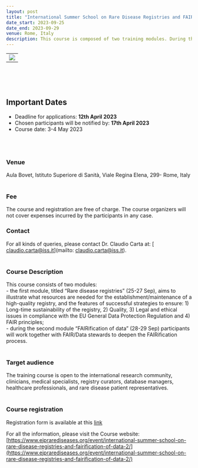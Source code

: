 ```yaml
---
layout: post
title: "International Summer School on Rare Disease Registries and FAIRification of data"
date_start: 2023-09-25
date_end: 2023-09-29
venue: Rome, Italy
description: This course is composed of two training modules. During the first module “Rare disease registries” (25-27 September) participants will learn (a) what resources are needed for the establishment/maintenance of a high-quality registry (b) the features of successful strategies to ensure (i) long-time sustainability of the registry, (ii) quality, (iii) legal and ethical issues in compliance with the EU General Data Protection Regulation and (iv) FAIR principles. During the second module “FAIRification of data” (28-29 September) participants, working together with FAIR/Data stewards, will deepen the FAIRification process.
---
```


<table border="0">
<tr>
	<td><a href="https://www.ejprarediseases.org/event/international-summer-school-on-rare-disease-registries-and-fairification-of-data-2/"><img src="../../../img/logo_2023_RDTC.jpg"></a>
	</td>
</tr>
</table>

<br>
<br>
<br>

## Important Dates
- Deadline for applications: **12th April 2023** 
- Chosen participants will be notified by: **17th April 2023**
- Course date: 3-4 May 2023
<br>
<br>

### Venue
Aula Bovet, Istituto Superiore di Sanità, Viale Regina Elena, 299- Rome, Italy
<br>
<br>

### Fee
The course and registration are free of charge.
The course organizers will not cover expenses incurred by the participants in any case.


### Contact
For all kinds of queries, please contact Dr. Claudio Carta at: [ claudio.carta@iss.it](mailto: claudio.carta@iss.it).
<br>
<br>

### Course Description
This course consists of two modules:
<br>- the first module, titled “Rare disease registries” (25-27 Sep), aims to illustrate what resources are needed for the establishment/maintenance of a high-quality registry, and the features of successful strategies to ensure: 1) Long-time sustainability of the registry, 2) Quality, 3) Legal and ethical issues in compliance with the EU General Data Protection Regulation and 4) FAIR principles;
<br>- during the second module “FAIRification of data” (28-29 Sep) participants will work together with FAIR/Data stewards to deepen the FAIRification process.
<br>
<br>

### Target audience
The training course is open to the international research community, clinicians, medical specialists, registry curators, database managers, healthcare professionals, and rare disease patient representatives.
<br>
<br>




### Course registration
Registration form is available at this [link](https://forms.office.com/Pages/ResponsePage.aspx?id=AcQ6OB2ia0KAcl90w2twkwIAS7lBJQZFpmFZsUI0eFtURVpLUElFRTAzN000N1pMSldZTkRJMDZYRS4u)


For all the information, please visit the Course website: 
[https://www.ejprarediseases.org/event/international-summer-school-on-rare-disease-registries-and-fairification-of-data-2/](https://www.ejprarediseases.org/event/international-summer-school-on-rare-disease-registries-and-fairification-of-data-2/)


<br>
<br>
<br>
